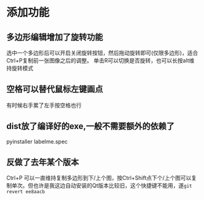# 添加功能

## 多边形编辑增加了旋转功能

选中一个多边形后可以开启关闭旋转按钮，然后拖动旋转即可(仅限多边形)，适合Ctrl+P复制前一张图像之后的调整。
单击R可以切换是否旋转，也可以长按alt维持旋转模式

## 空格可以替代鼠标左键画点

有时候右手累了左手按空格也行

## dist放了编译好的exe,一般不需要额外的依赖了

pyinstaller labelme.spec

## 反做了去年某个版本

Ctrl+P 可以一直维持复制多边形到下/上个图，按Ctrl+Shift点下个/上个图可以复制单次。但也许是我这边自动安装的Qt版本比较旧，这个快捷键不能用，遂`git revert ee8aacb`
